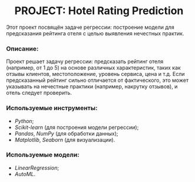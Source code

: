 # <center> **PROJECT: Hotel Rating Prediction**

Этот проект посвящён задаче регрессии: построение модели для предсказания рейтинга отеля с целью выявления нечестных практик.

### **Описание:**

Проект решает задачу регрессии: предсказать рейтинг отеля (например, от 1 до 5) на основе различных характеристик, таких как отзывы клиентов, местоположение, уровень сервиса, цена и т.д. Если предсказанный рейтинг сильно отличается от фактического, это может указывать на нечестные практики (например, накрутку отзывов), и отель следует проверить.

### **Используемые инструменты:**

- *Python*;
- *Scikit-learn* (для построения модели регрессии);
- *Pandas*, *NumPy* (для обработки данных);
- *Matplotlib*, *Seaborn* (для визуализации).

### **Используемые модели:**

- *LinearRegression*;
- *AutoML*.